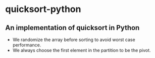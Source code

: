 # quicksort-python
## An implementation of quicksort in Python

- We randomize the array before sorting to avoid worst case performance.
- We always choose the first element in the partition to be the pivot.
